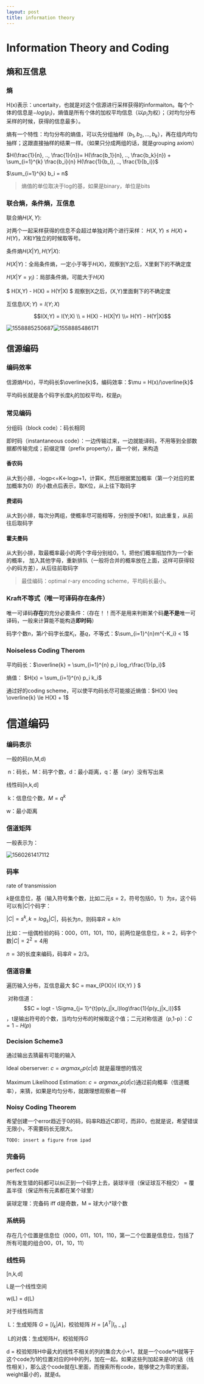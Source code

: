 ```yaml
---
layout: post
title: information theory
---
```


# Information Theory and Coding



## 熵和互信息

### 熵

H(x)表示：uncertaity，也就是对这个信源进行采样获得的informaiton。每个个体的信息是$-log(p_i)$，熵值是所有个体的加权平均信息（以$p_i$为权）；（对均匀分布采样的时候，获得的信息最多）。

熵有一个特性：均匀分布的熵值，可以先分组抽样（$b_1, b_2, ..., b_k$），再在组内均匀抽样；这跟直接抽样的结果一样。（如果只分成两组的话，就是grouping axiom）

$H(\frac{1}{n}, .., \frac{1}{n})= H(\frac{b_1}{n}, .., \frac{b_k}{n}) + \sum_{i=1}^{k} \frac{b_i}{n} H(\frac{1}{b_i}, .., \frac{1}{b_i})​$

$\sum_{i=1}^{k} b_i = n$ 



>  熵值的单位取决于log的基，如果是binary，单位是bits





### 联合熵，条件熵，互信息

联合熵$H(X,Y)$:

对两个一起采样获得的信息不会超过单独对两个进行采样： $H(X,Y) \leq H(X) + H(Y)​$，$X​$和$Y​$独立的时候取等号。



条件熵$H(X|Y), H(Y|X)​$:

$H(X|Y)$：全局条件熵，一定小于等于$H(X)$，观察到Y之后，X里剩下的不确定度

$H(X|Y= y_i)$：局部条件熵，可能大于$H(X)$



$ H(X,Y) - H(X) = H(Y|X) ​$  观察到X之后，(X,Y)里面剩下的不确定度



互信息$I(X;Y) = I(Y;X)$

$$I(X;Y) = I(Y;X) \\ = H(X) - H(X|Y) \\= H(Y) - H(Y|X)$$







![1558885250687](C:\Blog\_posts\2019-05-26-notes-coding-and-information-theory.assets\1558885250687.png)![1558885486171](C:\Blog\_posts\2019-05-26-notes-coding-and-information-theory.assets\1558885486171.png)



## 信源编码

### 编码效率

信源熵$H(x)$，平均码长$\overline{k}$，编码效率：$\mu = H(x)/\overline{k}​$

平均码长就是各个码字长度$k_i$的加权平均，权是$p_i$



### 常见编码

分组码（block code）：码长相同

即时码（instantaneous code）：一边传输过来，一边就能译码，不用等到全部数据都传输完成；前缀定理（prefix property），画一个树，来构造



#### 香农码

从大到小排，-logp<=K<-logp+1，计算K，然后根据累加概率（第一个对应的累加概率为0）的小数点后表示，取K位，从上往下取码字

#### 费诺码

从大到小排，每次分两组，使概率尽可能相等，分别授予0和1，如此重复，从前往后取码字

#### 霍夫曼码

从大到小排，取最概率最小的两个字母分别给0，1，把他们概率相加作为一个新的概率， 加入其他字母，重新排队（一般将合并的概率放在上面，这样可获得较小的码方差），从后往前取码字

> 最佳编码：optimal r-ary encoding scheme，平均码长最小。



### Kraft不等式（唯一可译码存在条件）

唯一可译码**存在**的充分必要条件：（存在！！而不是用来判断某个码**是不是**唯一可译码，一般来计算能不能构造**即时码**）

码字个数$n​$，第$i​$个码字长度$K_i​$，基$q​$，不等式：$\sum_{i=1}^{n}m^{-K_i} < 1​$





### Noiseless Coding Therom

 平均码长：$\overline{k} = \sum_{i=1}^{n} p_i log_r\frac{1}{p_i}​$

熵值：        $H(x) = \sum_{i=1}^{n} p_i k_i ​$

通过好的coding scheme，可以使平均码长尽可能接近熵值：$H(X) \leq \overline{k} \le H(X) + 1$ 



# 信道编码



### 编码表示

一般的码(n,M,d) 

​	n：码长，M：码字个数，d：最小距离，q：基（ary）没有写出来

线性码[n,k,d] 

​	k：信息位个数，$M=q^k​$

w：最小距离



### 信道矩阵

一般表示为：

![1560261417112](C:\Blog\_posts\2019-05-26-notes-coding-and-information-theory.assets\1560261417112.png)



### 码率

rate of transmission

$k​$是信息位，基（输入符号集个数，比如二元$s=2​$，符号包括${0，1}​$）为​$s​$，这个码可以有$|C|​$个码字：

$|C| = s^k, k = log_s|C|$，码长为$n$，则码率$R = k/n$

比如：一组偶检验的码：000，011，101，110，前两位是信息位，$k=2​$，码字个数$|C| = 2^2=4​$用

 $n=3$的长度来编码，码率$R=2/3$。





### 信道容量

遍历输入分布，互信息最大 $C = max_{P(X)}\{ I(X;Y) \} $

​	对称信道：$$C = logt - \Sigma_{j= 1}^{t}p(y_j|x_i)log\frac{1}{p(y_j|x_i)}$$，t是输出符号的个数，当均匀分布的时候取这个值；二元对称信道（p,1-p）：$C = 1-H(p)$



### Decision Scheme3

通过输出去猜最有可能的输入

Ideal oberserver: $c = argmax_{c}{p(c|d)}$ 就是最理想的情况

Maximum Likelihood Estimation: $c = argmax_{c}p(d|c)​$ 通过前向概率（信道概率），来猜，如果是均匀分布，就跟理想观察者一样



### Noisy Coding Theorem

希望创建一个error趋近于0的码，码率R趋近C即可，而非0，也就是说，希望错误无限小，不需要码长无限大。

```
TODO: insert a figure from ipad
```





### 完备码

perfect code

所有发生错的码都可以纠正到一个码字上去，装球半径（保证球互不相交） = 覆盖半径（保证所有元素都在某个球里）

装球定理：完备码 iff d是奇数，M = 球大小*球个数



### 系统码

存在几个位置是信息位（000，011，101，110，第一二个位置是信息位，包括了所有可能的组合00，01，10，11）





### 线性码

[n,k,d]

L是一个线性空间

w(L) = d(L)

对于线性码而言

​	L：生成矩阵 $G = [I_k  | A ]​$，校验矩阵 $H = [A^T  | I_{n-k}]​$

​	L的对偶：生成矩阵$H$，校验矩阵$G​$

d = 校验矩阵H中最大的线性不相关的列的集合大小+1，就是一个code*H就等于这个code为1的位置对应的H中的列，加在一起。如果这些列加起来是0的话（线性相关），那么这个code就在L里面，而搜索所有code，能够使之为零的里面，weight最小的，就是d。





